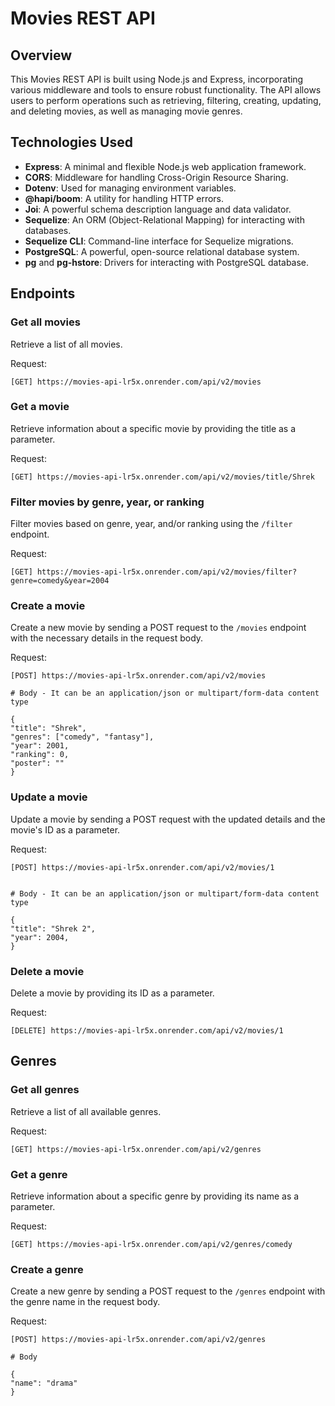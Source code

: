 # Movies REST API

## Overview

This Movies REST API is built using Node.js and Express, incorporating various middleware and tools to ensure robust functionality. The API allows users to perform operations such as retrieving, filtering, creating, updating, and deleting movies, as well as managing movie genres.

## Technologies Used

- **Express**: A minimal and flexible Node.js web application framework.
- **CORS**: Middleware for handling Cross-Origin Resource Sharing.
- **Dotenv**: Used for managing environment variables.
- **@hapi/boom**: A utility for handling HTTP errors.
- **Joi**: A powerful schema description language and data validator.
- **Sequelize**: An ORM (Object-Relational Mapping) for interacting with databases.
- **Sequelize CLI**: Command-line interface for Sequelize migrations.
- **PostgreSQL**: A powerful, open-source relational database system.
- **pg** and **pg-hstore**: Drivers for interacting with PostgreSQL database.

## Endpoints

### Get all movies

Retrieve a list of all movies.

Request:

```
[GET] https://movies-api-lr5x.onrender.com/api/v2/movies
```

### Get a movie

Retrieve information about a specific movie by providing the title as a parameter.

Request:

```
[GET] https://movies-api-lr5x.onrender.com/api/v2/movies/title/Shrek
```

### Filter movies by genre, year, or ranking

Filter movies based on genre, year, and/or ranking using the `/filter` endpoint.

Request:

```
[GET] https://movies-api-lr5x.onrender.com/api/v2/movies/filter?genre=comedy&year=2004
```

### Create a movie

Create a new movie by sending a POST request to the `/movies` endpoint with the necessary details in the request body.

Request:

```
[POST] https://movies-api-lr5x.onrender.com/api/v2/movies

# Body - It can be an application/json or multipart/form-data content type

{
"title": "Shrek",
"genres": ["comedy", "fantasy"],
"year": 2001,
"ranking": 0,
"poster": ""
}
```

### Update a movie

Update a movie by sending a POST request with the updated details and the movie's ID as a parameter.

Request:

```
[POST] https://movies-api-lr5x.onrender.com/api/v2/movies/1


# Body - It can be an application/json or multipart/form-data content type

{
"title": "Shrek 2",
"year": 2004,
}
```

### Delete a movie

Delete a movie by providing its ID as a parameter.

Request:

```
[DELETE] https://movies-api-lr5x.onrender.com/api/v2/movies/1
```

## Genres

### Get all genres

Retrieve a list of all available genres.

Request:

```
[GET] https://movies-api-lr5x.onrender.com/api/v2/genres
```

### Get a genre

Retrieve information about a specific genre by providing its name as a parameter.

Request:

```
[GET] https://movies-api-lr5x.onrender.com/api/v2/genres/comedy
```

### Create a genre

Create a new genre by sending a POST request to the `/genres` endpoint with the genre name in the request body.

Request:

```
[POST] https://movies-api-lr5x.onrender.com/api/v2/genres

# Body

{
"name": "drama"
}
```
